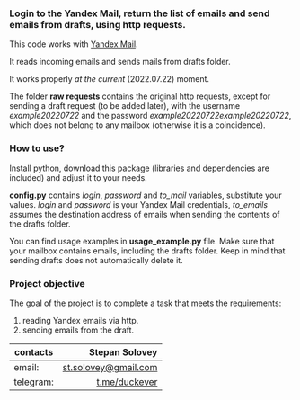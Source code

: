 ### Login to the Yandex Mail, return the list of emails and send emails from drafts, using http requests.

This code works with [Yandex Mail](https://mail.yandex.ru/ "Yandex Mail"). 

It reads incoming emails and sends mails from drafts folder.

It works properly *at the current* (2022.07.22) moment. 

The folder **raw requests** contains the original http requests, except for sending a draft request (to be added later), with the username *example20220722* and the password *example20220722example20220722*, which does not belong to any mailbox (otherwise it is a coincidence).

### How to use?

Install python, download this package (libraries and dependencies are included) and adjust it to your needs.

**config.py** contains *login*, *password* and *to_mail* variables, substitute your values. *login* and *password* is your Yandex Mail credentials, *to_emails* assumes the destination address of emails when sending the contents of the drafts folder. 

You can find usage examples in **usage_example.py** file. Make sure that your mailbox contains emails, including the drafts folder. Keep in mind that sending drafts does not automatically delete it.

### Project objective

The goal of the project is to complete a task that meets the requirements: 
1. reading Yandex emails via http.
2. sending emails from the draft.

| contacts        | Stepan Solovey |
| ------------- |-------------:| 
| email:      | st.solovey@gmail.com |
| telegram:      | [t.me/duckever](https://t.me/duckever)      |   
